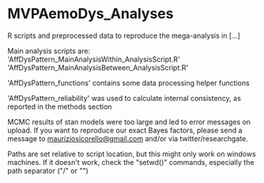 # MVPAemoDys_Analyses
 
R scripts and preprocessed data to reproduce the mega-analysis in [...]

Main analysis scripts are:
'AffDysPattern_MainAnalysisWithin_AnalysisScript.R'
'AffDysPattern_MainAnalysisBetween_AnalysisScript.R'

'AffDysPattern_functions' contains some data processing helper functions

'AffDysPattern_reliability' was used to calculate internal consistency, as reported in the methods section

MCMC results of stan models were too large and led to error messages on upload. If you want to reproduce our exact
Bayes factors, please send a message to mauriziosicorello@gmail.com and/or via twitter/researchgate.

Paths are set relative to script location, but this might only work on windows machines.
If it doesn't work, check the "setwd()" commands, especially the path separator ("/" or "\")


